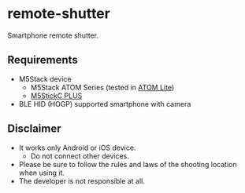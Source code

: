 # remote-shutter

Smartphone remote shutter.

## Requirements

- M5Stack device
  - M5Stack ATOM Series (tested in [ATOM Lite](https://docs.m5stack.com/en/core/atom_lite))
  - [M5StickC PLUS](https://docs.m5stack.com/en/core/m5stickc_plus)
- BLE HID (HOGP) supported smartphone with camera

## Disclaimer

- It works only Android or iOS device.
  - Do not connect other devices.
- Please be sure to follow the rules and laws of the shooting location when using it.
- The developer is not responsible at all.
